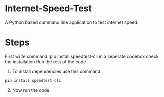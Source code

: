 # Internet-Speed-Test

A Python based command line application to test internet speed.

# Steps
First write command !pip install speedtest-cli in a seperate codebox
check the installation 
Run the rest of the code

1. To install dependencies use this command:
```python
pip install speedtest-cli 
```
2. Now run the code.
